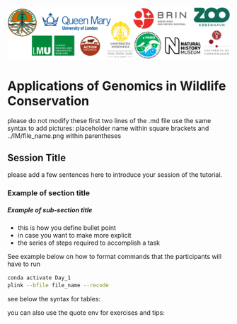 ![Workshop-logo](../IM/LOGO_new.png)
# Applications of Genomics in Wildlife Conservation
please do not modify these first two lines of the .md file
use the same syntax to add pictures: 
placeholder name within square brackets and ../IM/file_name.png within parentheses

## Session Title
please add a few sentences here to introduce your session of the tutorial.

### Example of section title 
##### Example of sub-section title 
- this is how you define bullet point
- in case you want to make more explicit 
- the series of steps required to accomplish a task 

See example below on how to format commands that the participants will have to run

```sh
conda activate Day_1
plink --bfile file_name --recode
```

see below the syntax for tables:

you can also use the quote env for exercises and tips:
